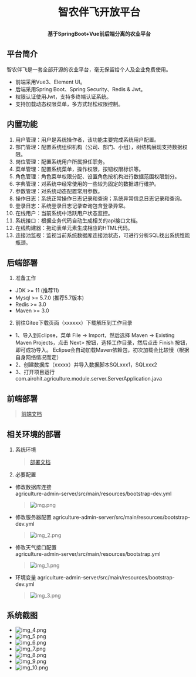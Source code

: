 <h1 align="center" style="margin: 30px 0 30px; font-weight: bold;">智农伴飞开放平台</h1>
<h4 align="center">基于SpringBoot+Vue前后端分离的农业平台</h4>

## 平台简介

智农伴飞是一套全部开源的农业平台，毫无保留给个人及企业免费使用。

* 前端采用Vue3、Element UI。
* 后端采用Spring Boot、Spring Security、Redis & Jwt。
* 权限认证使用Jwt，支持多终端认证系统。
* 支持加载动态权限菜单，多方式轻松权限控制。

## 内置功能

1. 用户管理：用户是系统操作者，该功能主要完成系统用户配置。
2. 部门管理：配置系统组织机构（公司、部门、小组），树结构展现支持数据权限。
3. 岗位管理：配置系统用户所属担任职务。
4. 菜单管理：配置系统菜单，操作权限，按钮权限标识等。
5. 角色管理：角色菜单权限分配、设置角色按机构进行数据范围权限划分。
6. 字典管理：对系统中经常使用的一些较为固定的数据进行维护。
7. 参数管理：对系统动态配置常用参数。
8. 操作日志：系统正常操作日志记录和查询；系统异常信息日志记录和查询。
9. 登录日志：系统登录日志记录查询包含登录异常。
10. 在线用户：当前系统中活跃用户状态监控。
11. 系统接口：根据业务代码自动生成相关的api接口文档。
12. 在线构建器：拖动表单元素生成相应的HTML代码。
13. 连接池监视：监视当前系统数据库连接池状态，可进行分析SQL找出系统性能瓶颈。

## 后端部署
1. 准备工作
* JDK >= 11 (推荐11)
* Mysql >= 5.7.0 (推荐5.7版本)
* Redis >= 3.0
* Maven >= 3.0

2. 前往Gitee下载页面（xxxxxx）下载解压到工作目录
* 1、导入到Eclipse，菜单 File -> Import，然后选择 Maven -> Existing Maven Projects，点击 Next> 按钮，选择工作目录，然后点击 Finish 按钮，即可成功导入。
  Eclipse会自动加载Maven依赖包，初次加载会比较慢（根据自身网络情况而定）
* 2、创建数据库（xxxxx）并导入数据脚本SQLxxx1，SQLxxx2
* 3、打开项目运行com.airohit.agriculture.module.server.ServerApplication.java


## 前端部署
  >[前端文档](agriculture-ui/README.md)
## 相关环境的部署

1. 系统环境
   >[部署文档](DEPLOY.md)
   
2. 必要配置
* 修改数据库连接  
  agriculture-admin-server/src/main/resources/bootstrap-dev.yml 
  >![img.png](document-picture/img.png)
* 修改服务器配置 
  agriculture-admin-server/src/main/resources/bootstrap-dev.yml
  >![img_2.png](document-picture/img_2.png)
* 修改天气接口配置  
  agriculture-admin-server/src/main/resources/bootstrap.yml
  >![img_1.png](document-picture/img_1.png)
* 环境变量
  agriculture-admin-server/src/main/resources/bootstrap-dev.yml
  >![img_3.png](document-picture/img_3.png)
  
  
## 系统截图
* ![img_4.png](document-picture/img_4.png)
* ![img_5.png](document-picture/img_5.png)
* ![img_6.png](document-picture/img_6.png)
* ![img_7.png](document-picture/img_7.png)
* ![img_8.png](document-picture/img_8.png)
* ![img_9.png](document-picture/img_9.png)
* ![img_10.png](document-picture/img_10.png)



















